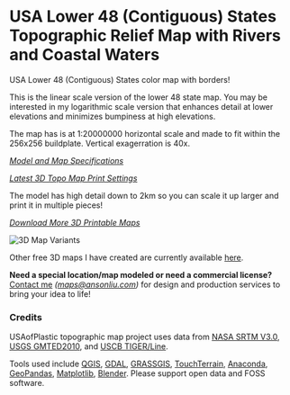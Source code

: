 # USA Lower 48 (Contiguous) States Topographic Relief Map with Rivers and Coastal Waters

USA Lower 48 (Contiguous) States color map with borders!

This is the linear scale version of the lower 48 state map. You may be interested in my logarithmic scale version that enhances detail at lower elevations and minimizes bumpiness at high elevations.

The map has is at 1:20000000 horizontal scale and made to fit within the 256x256 buildplate. Vertical exagerration is 40x.

*[Model and Map Specifications](https://ansonliu.com/maps/specifications/)*

*[Latest 3D Topo Map Print Settings](https://ansonliu.com/maps/print-settings/)*

The model has high detail down to 2km so you can scale it up larger and print it in multiple pieces!

*[Download More 3D Printable Maps](https://ansonliu.com/maps/)*

![3D Map Variants](https://media.printables.com/media/prints/520841/images/4983945_1fdfa216-46f8-4da0-b22a-75d123423348_fba5a591-0e79-4da4-8628-35425e1dbed3/thumbs/inside/1600x1200/png/map-variants.webp)

Other free 3D maps I have created are currently available [here](https://www.printables.com/@ansonl/).

**Need a special location/map modeled or need a commercial license?** [Contact me](mailto:maps@ansonliu.com) *([maps@ansonliu.com](mailto:maps@ansonliu.com))* for design and production services to bring your idea to life!

### Credits

USAofPlastic topographic map project uses data from [NASA SRTM V3.0](https://www2.jpl.nasa.gov/srtm/), [USGS GMTED2010](https://www.usgs.gov/coastal-changes-and-impacts/gmted2010), and [USCB TIGER/Line](https://www.census.gov/geographies/mapping-files/time-series/geo/tiger-line-file.html).

Tools used include [QGIS](https://www.qgis.org/), [GDAL](https://gdal.org/), [GRASSGIS](https://grass.osgeo.org/),  [TouchTerrain](https://touchterrain.geol.iastate.edu/), [Anaconda](https://www.anaconda.com/), [GeoPandas](https://geopandas.org/en/stable/), [Matplotlib](https://matplotlib.org/), [Blender](https://www.blender.org/).
Please support open data and FOSS software.
